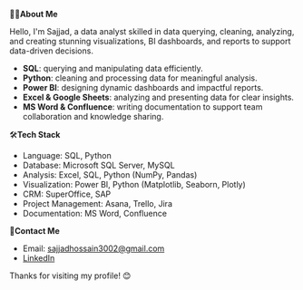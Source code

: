 👨‍💻**About Me**

Hello, I'm Sajjad, a data analyst skilled in data querying, cleaning, analyzing, and creating stunning visualizations, BI dashboards, and reports to support data-driven decisions.

- **SQL**: querying and manipulating data efficiently.
- **Python**: cleaning and processing data for meaningful analysis.
- **Power BI**: designing dynamic dashboards and impactful reports.
- **Excel & Google Sheets**: analyzing and presenting data for clear insights.
- **MS Word & Confluence**: writing documentation to support team collaboration and knowledge sharing.

<!--
📊**Projects**

Here I showcase my data work samples in different areas.
| Type                    | Link                                    |
|-------------------------|-----------------------------------------|
| **Data Scraping**        | [Click me for the details](#)           |
| **Data Cleaning**        | [Click me for the details](#)           |
| **Data Analysis**        | [Click me for the details](#)           |
| **Data Visualization**   | [Click me for the details](#)           |
| **Dashboard & Report**   | [Click me for the details](#)           |
| **Documentation**      
-->
🛠️**Tech Stack**
- Language: SQL, Python
- Database: Microsoft SQL Server, MySQL
- Analysis: Excel, SQL, Python (NumPy, Pandas)
- Visualization: Power BI, Python (Matplotlib, Seaborn, Plotly)
- CRM: SuperOffice, SAP
- Project Management: Asana, Trello, Jira
- Documentation: MS Word, Confluence
  
🤝**Contact Me**
- Email: sajjadhossain3002@gmail.com
- [LinkedIn](www.linkedin.com/in/sajjad-hos)

Thanks for visiting my profile! 😊
